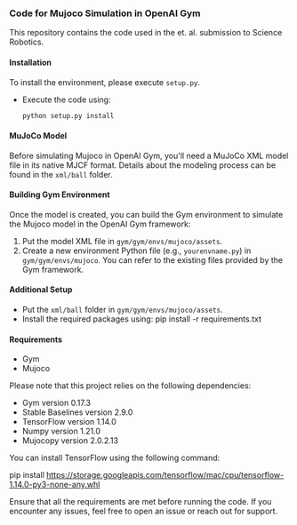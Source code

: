 ### Code for Mujoco Simulation in OpenAI Gym

This repository contains the code used in the et. al. submission to Science Robotics.

#### Installation

To install the environment, please execute `setup.py`.
- Execute the code using:

  ```bash
  python setup.py install

#### MuJoCo Model

Before simulating Mujoco in OpenAI Gym, you'll need a MuJoCo XML model file in its native MJCF format. Details about the modeling process can be found in the `xml/ball` folder.

#### Building Gym Environment

Once the model is created, you can build the Gym environment to simulate the Mujoco model in the OpenAI Gym framework:

1. Put the model XML file in `gym/gym/envs/mujoco/assets`.
2. Create a new environment Python file (e.g., `yourenvname.py`) in `gym/gym/envs/mujoco`.  You can refer to the existing files provided by the Gym framework.

#### Additional Setup

- Put the `xml/ball` folder in `gym/gym/envs/mujoco/assets`.
- Install the required packages using:
pip install -r requirements.txt


#### Requirements

- Gym
- Mujoco

Please note that this project relies on the following dependencies:

- Gym version 0.17.3
- Stable Baselines version 2.9.0
- TensorFlow version 1.14.0
- Numpy version 1.21.0
- Mujocopy version 2.0.2.13


You can install TensorFlow using the following command:

pip install https://storage.googleapis.com/tensorflow/mac/cpu/tensorflow-1.14.0-py3-none-any.whl


Ensure that all the requirements are met before running the code. If you encounter any issues, feel free to open an issue or reach out for support.

